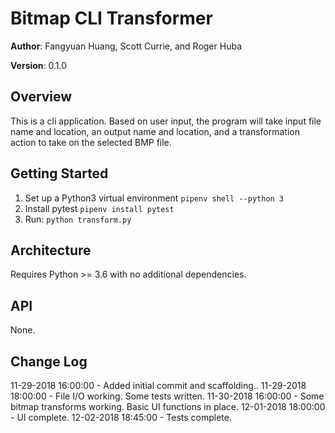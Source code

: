 # Bitmap CLI Transformer

**Author**: Fangyuan Huang, Scott Currie, and Roger Huba

**Version**: 0.1.0

## Overview
This is a cli application.  Based on user input, the program will take input file name and location, an output name and location, and a transformation action to take on the selected BMP file.

## Getting Started
1. Set up a Python3 virtual environment
    `pipenv shell --python 3`
1. Install pytest
    `pipenv install pytest`
1. Run: `python transform.py`

## Architecture
Requires Python >= 3.6 with no additional dependencies.

## API
None.

## Change Log
11-29-2018 16:00:00 - Added initial commit and scaffolding..
11-29-2018 18:00:00 - File I/O working. Some tests written.
11-30-2018 16:00:00 - Some bitmap transforms working. Basic UI functions in place.
12-01-2018 18:00:00 - UI complete.
12-02-2018 18:45:00 - Tests complete.
